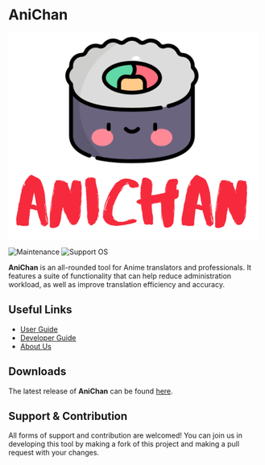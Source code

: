 
# AniChan

![AniChan Logo](docs/images/AniChan-Logo.png)

![Maintenance](https://img.shields.io/badge/Maintained%3F-yes-green.svg) ![Support OS](https://img.shields.io/badge/platform-windows%20%7C%20macos%20%7C%20linux-blue)

**AniChan** is an all-rounded tool for Anime translators and professionals. It features a suite of functionality that can help reduce administration workload, as well as improve translation efficiency and accuracy.

## Useful Links

*   [User Guide](https://ay2021s1-cs2113t-f12-2.github.io/tp/UserGuide.html)
*   [Developer Guide](https://ay2021s1-cs2113t-f12-2.github.io/tp/DeveloperGuide.html)
*   [About Us](https://ay2021s1-cs2113t-f12-2.github.io/tp/AboutUs.html)

## Downloads

The latest release of **AniChan** can be found [here](https://github.com/AY2021S1-CS2113T-F12-2/tp/releases).

## Support & Contribution

All forms of support and contribution are welcomed! You can join us in developing this tool by making a fork of this project and making a pull request with your changes. 



